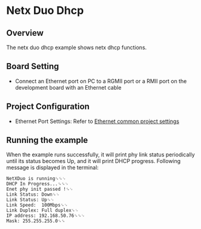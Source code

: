 # Netx Duo Dhcp

## Overview

The netx duo dhcp example shows netx dhcp functions.

## Board Setting

- Connect an Ethernet port on PC to a RGMII port or a RMII port on the development board with an Ethernet cable

## Project Configuration

- Ethernet Port Settings: Refer to [Ethernet common project settings](../../../../lwip/doc/Ethernet_Common_Project_Settings_en.md)

## Running the example

When the example runs successfully, it will print phy link status periodically until its status becomes Up, and it will print DHCP progress. Following message is displayed in the terminal:
```console
NetXDuo is running␍␍␊
DHCP In Progress...␍␍␊
Enet phy init passed !␍␊
Link Status: Down␍␊
Link Status: Up␍␊
Link Speed:  100Mbps␍␊
Link Duplex: Full duplex␍␊
IP address: 192.168.50.76␍␍␊
Mask: 255.255.255.0␍␍
```

